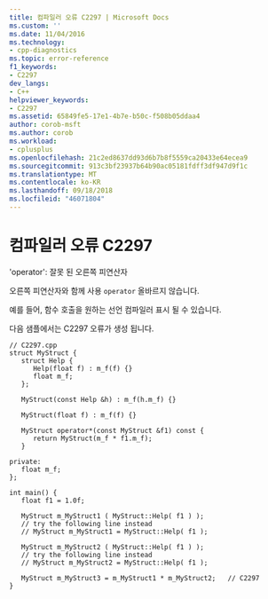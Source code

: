 ```yaml
---
title: 컴파일러 오류 C2297 | Microsoft Docs
ms.custom: ''
ms.date: 11/04/2016
ms.technology:
- cpp-diagnostics
ms.topic: error-reference
f1_keywords:
- C2297
dev_langs:
- C++
helpviewer_keywords:
- C2297
ms.assetid: 65849fe5-17e1-4b7e-b50c-f508b05ddaa4
author: corob-msft
ms.author: corob
ms.workload:
- cplusplus
ms.openlocfilehash: 21c2ed8637dd93d6b7b8f5559ca20433e64ecea9
ms.sourcegitcommit: 913c3bf23937b64b90ac05181fdff3df947d9f1c
ms.translationtype: MT
ms.contentlocale: ko-KR
ms.lasthandoff: 09/18/2018
ms.locfileid: "46071804"
---
```

# <a name="compiler-error-c2297"></a>컴파일러 오류 C2297

'operator': 잘못 된 오른쪽 피연산자

오른쪽 피연산자와 함께 사용 `operator` 올바르지 않습니다.

예를 들어, 함수 호출을 원하는 선언 컴파일러 표시 될 수 있습니다.

다음 샘플에서는 C2297 오류가 생성 됩니다.

```
// C2297.cpp
struct MyStruct {
   struct Help {
      Help(float f) : m_f(f) {}
      float m_f;
   };

   MyStruct(const Help &h) : m_f(h.m_f) {}

   MyStruct(float f) : m_f(f) {}

   MyStruct operator*(const MyStruct &f1) const {
      return MyStruct(m_f * f1.m_f);
   }

private:
   float m_f;
};

int main() {
   float f1 = 1.0f;

   MyStruct m_MyStruct1 ( MyStruct::Help( f1 ) );
   // try the following line instead
   // MyStruct m_MyStruct1 = MyStruct::Help( f1 );

   MyStruct m_MyStruct2 ( MyStruct::Help( f1 ) );
   // try the following line instead
   // MyStruct m_MyStruct2 = MyStruct::Help( f1 );

   MyStruct m_MyStruct3 = m_MyStruct1 * m_MyStruct2;   // C2297
}
```